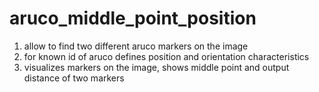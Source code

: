 # aruco_middle_point_position

1. allow to find two different aruco markers on the image
2. for known id of aruco defines position and orientation characteristics
3. visualizes markers on the image, shows middle point and output distance of two markers 
